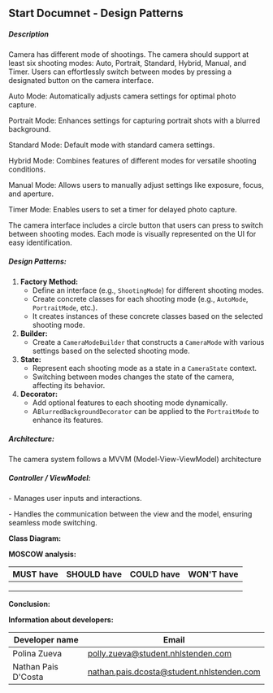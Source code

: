 ## **Start Documnet - Design Patterns**



##### **Description** 

Camera has different mode of shootings. The camera should support at least six shooting modes: Auto, Portrait, Standard, Hybrid, Manual, and Timer. Users can effortlessly switch between modes by pressing a designated button on the camera interface.

Auto Mode: Automatically adjusts camera settings for optimal photo capture.

Portrait Mode:  Enhances settings for capturing portrait shots with a blurred background.

Standard Mode: Default mode with standard camera settings.

Hybrid Mode: Combines features of different modes for versatile shooting conditions.

Manual Mode: Allows users to manually adjust settings like exposure, focus, and aperture.

Timer Mode: Enables users to set a timer for delayed photo capture.

The camera interface includes a circle button that users can press to switch between shooting modes. Each mode is visually represented on the UI for easy identification.



##### **Design Patterns:**

1. **Factory Method:**
   - Define an interface (e.g., `ShootingMode`) for different shooting modes.
   - Create concrete classes for each shooting mode (e.g., `AutoMode`, `PortraitMode`, etc.).
   - It creates instances of these concrete classes based on the selected shooting mode.
3. **Builder:**
   - Create a `CameraModeBuilder` that constructs a `CameraMode` with various settings based on the selected shooting mode.
4. **State:**
   - Represent each shooting mode as a state in a `CameraState` context.
   - Switching between modes changes the state of the camera, affecting its behavior.
6. **Decorator:**
   - Add optional features to each shooting mode dynamically.
   - A`BlurredBackgroundDecorator` can be applied to the `PortraitMode` to enhance its features.



##### **Architecture:**

The camera system follows a MVVM (Model-View-ViewModel) architecture

##### **Controller / ViewModel:**

 \- Manages user inputs and interactions.

 \- Handles the communication between the view and the model, ensuring seamless mode switching.



**Class Diagram:**





**MOSCOW analysis:**

| MUST have | SHOULD have | COULD have | WON'T have |
| --------- | ----------- | ---------- | ---------- |
|           |             |            |            |
|           |             |            |            |
|           |             |            |            |

**Conclusion:**



**Information about developers:**

| Developer name      | Email                                     |
| ------------------- | ----------------------------------------- |
| Polina Zueva        | polly.zueva@student.nhlstenden.com        |
| Nathan Pais D'Costa | nathan.pais.dcosta@student.nhlstenden.com |

